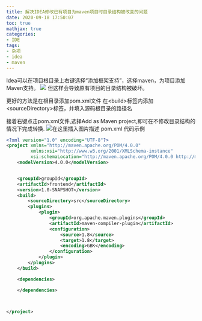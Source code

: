 ```yaml
---
title: 解决IDEA修改已有项目为maven项目时目录结构被改变的问题
date: 2020-09-18 17:50:07
toc: true
mathjax: true
categories:
- IDE
tags: 
- 杂项
- idea
- maven
---
```


Idea可以在项目根目录上右键选择“添加框架支持”，选择maven，为项目添加Maven支持。
![](https://raw.githubusercontent.com/buttering/EasyBlogs/master/asset/pictures/446167091db518e4736eeacdebd957da/dcb96eca0348bd69ee5a0e6ed0f3b35b.png)
但这样会导致原有项目的目录结构被破坏。

更好的方法是在根目录添加pom.xml文件
在\<build>标签内添加 \<sourceDirectory>标签，并填入源码根目录的路径名

接着右键点击pom.xml文件,选择Add as Maven project,即可在不修改目录结构的情况下完成转换.
![在这里插入图片描述](https://raw.githubusercontent.com/buttering/EasyBlogs/master/asset/pictures/446167091db518e4736eeacdebd957da/71ccae19e510f3b114d58a648796704c.png)
pom.xml 代码示例

```xml
<?xml version="1.0" encoding="UTF-8"?>
<project xmlns="http://maven.apache.org/POM/4.0.0"
         xmlns:xsi="http://www.w3.org/2001/XMLSchema-instance"
         xsi:schemaLocation="http://maven.apache.org/POM/4.0.0 http://maven.apache.org/xsd/maven-4.0.0.xsd">
    <modelVersion>4.0.0</modelVersion>


    <groupId>groupId</groupId>
    <artifactId>frontend</artifactId>
    <version>1.0-SNAPSHOT</version>
    <build>
        <sourceDirectory>src</sourceDirectory>
        <plugins>
            <plugin>
                <groupId>org.apache.maven.plugins</groupId>
                <artifactId>maven-compiler-plugin</artifactId>
                <configuration>
                    <source>1.8</source>
                    <target>1.8</target>
                    <encoding>GBK</encoding>
                </configuration>
            </plugin>
        </plugins>
    </build>

    <dependencies>

    </dependencies>



</project>
```